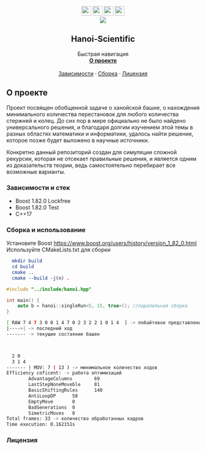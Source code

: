 <a name="Hanoi-Scientific"></a>

<!-- PROJECT LOGO -->
<div align="center">
  <span>
    <img src="https://cdn.jsdelivr.net/gh/devicons/devicon/icons/cplusplus/cplusplus-original.svg" width=25 height=25/>
    <img src="https://cdn.jsdelivr.net/gh/devicons/devicon/icons/windows8/windows8-original.svg" width=25 height=25/>
    <img src="https://cdn.jsdelivr.net/gh/devicons/devicon/icons/linux/linux-original.svg" width=25 height=25/>
    <img src="https://cdn.jsdelivr.net/gh/devicons/devicon/icons/cmake/cmake-original.svg" width=25 height=25/>
  </span>
  <br/>
  <img src="https://github.com/ArtemBystrovOfficial/Hanoi-Scientific/assets/92841151/0453a82e-80ee-4109-884b-5c8af5277048"/>
  <h2 align="center">Hanoi-Scientific</h2>

  <p align="center">
    Быстрая навигация
    <br />
    <a href="#about"><strong>О проекте</strong></a>
    <br />
    <br />
    <a href="#name">Зависимости</a>
    ·
    <a href="#installing">Сборка</a>
    ·
    <a href="#license">Лицензия</a>
  </p>
</div>



<!-- TABLE OF CONTENTS 
<details>
  <summary>Table of Contents</summary>
  <ol>
    <li>
      <a href="#about">About The Project</a>
      <ul>
        <li><a href="#built-with">Built With</a></li>
      </ul>
    </li>
    <li>
      <a href="#getting-started">Getting Started</a>
      <ul>
        <li><a href="#prerequisites">Prerequisites</a></li>
        <li><a href="#installation">Installation</a></li>
      </ul>
    </li>
    <li><a href="#usage">Usage</a></li>
    <li><a href="#roadmap">Roadmap</a></li>
    <li><a href="#contributing">Contributing</a></li>
    <li><a href="#license">License</a></li>
    <li><a href="#contact">Contact</a></li>
    <li><a href="#acknowledgments">Acknowledgments</a></li>
  </ol>
</details>
-->


<!-- ABOUT THE PROJECT -->
<a name="about"></a>
 ## О проекте

Проект посвящен обобщенной задаче о ханойской башне, о нахождения минимального количества перестановок для любого количества стержней и колец.
До сих пор в мире официально не было найдено универсального решения, и благодаря долгим изучением этой темы в разных областях математики и информатики, удалось
найти решение, которое позже будет выложено в научные источники. 

Конкретно данный репозиторий создан для симуляции сложной рекурсии, которая не отсекает правильные решения, и является одним из доказательств теории, ведь самостоятельно
перебирает все возможные варианты.

<a name="stack"></a>
### Зависимости и стек

- Boost 1.82.0 Lockfree
- Boost 1.82.0 Test
- C++17

<a name="installing"></a>
### Сборка и использование

Установите Boost https://www.boost.org/users/history/version_1_82_0.html
Используйте CMakeLists.txt для сборки
```cmake
  mkdir build
  cd build
  cmake ..
  cmake --build -j(n) .
```
```c++
#include "../include/hanoi.hpp"

int main() {
	auto b = hanoi::singleRun<5, 15, true>(); //паралельная сборка
}
```
```bash
[ RAW 7 4 7 3 0 0 1 4 7 0 2 3 2 2 1 0 1 4  ] -> побайтовое представление данных кадра
|---->| -> последний ход
------- -> текущие состаяние башен



  2 0
  3 1 4
------- | MOV: 7 ( 13 ) -> минимальное количество ходов
Efficiency coficent: -> работа оптимизаций
        AdvantageColumns        69
        LastStepNoneMoveble     81
        BasicShiftingRules      140
        AntiLoopDP      58
        EmptyMove       0
        BadGenerations  0
        SimetricMoves   0
Total frames: 33 -> количество обработанных кадров
Time execution: 0.162151s
```

<a name="license"></a>


### Лицензия

